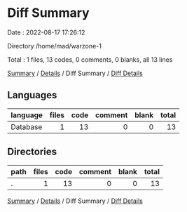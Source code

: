 # Diff Summary

Date : 2022-08-17 17:26:12

Directory /home/mad/warzone-1

Total : 1 files,  13 codes, 0 comments, 0 blanks, all 13 lines

[Summary](results.md) / [Details](details.md) / Diff Summary / [Diff Details](diff-details.md)

## Languages
| language | files | code | comment | blank | total |
| :--- | ---: | ---: | ---: | ---: | ---: |
| Database | 1 | 13 | 0 | 0 | 13 |

## Directories
| path | files | code | comment | blank | total |
| :--- | ---: | ---: | ---: | ---: | ---: |
| . | 1 | 13 | 0 | 0 | 13 |

[Summary](results.md) / [Details](details.md) / Diff Summary / [Diff Details](diff-details.md)